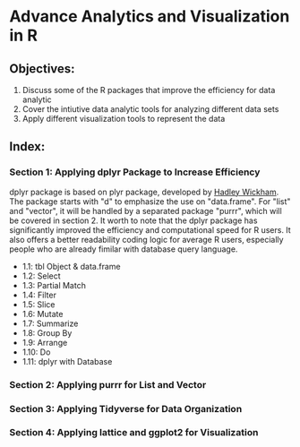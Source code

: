 # Advance Analytics and Visualization in R
## Objectives:
1. Discuss some of the R packages that improve the efficiency for data analytic
2. Cover the intiutive data analytic tools for analyzing different data sets
3. Apply different visualization tools to represent the data

## Index:
### Section 1: Applying dplyr Package to Increase Efficiency
dplyr package is based on plyr package, developed by [Hadley Wickham](http://hadley.nz/). The package starts with "d" to emphasize the use on "data.frame".  For "list" and "vector", it will be handled by a separated package "purrr", which will be covered in section 2. It worth to note that the dplyr package has significantly improved the efficiency and computational speed for R users.  It also offers a better readability coding logic for average R users, especially people who are already fimilar with database query language.
- 1.1: tbl Object & data.frame
- 1.2: Select
- 1.3: Partial Match
- 1.4: Filter
- 1.5: Slice
- 1.6: Mutate
- 1.7: Summarize
- 1.8: Group By
- 1.9: Arrange
- 1.10: Do
- 1.11: dplyr with Database

### Section 2: Applying purrr for List and Vector


### Section 3: Applying Tidyverse for Data Organization


### Section 4: Applying lattice and ggplot2 for Visualization
